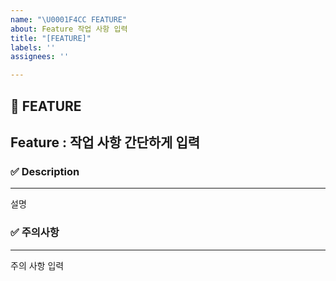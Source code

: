 ```yaml
---
name: "\U0001F4CC FEATURE"
about: Feature 작업 사항 입력
title: "[FEATURE]"
labels: ''
assignees: ''

---
```


## 📌 FEATURE
Feature : 작업 사항 간단하게 입력
---
### ✅ Description 
---
 설명
### ✅ 주의사항
---
주의 사항 입력
